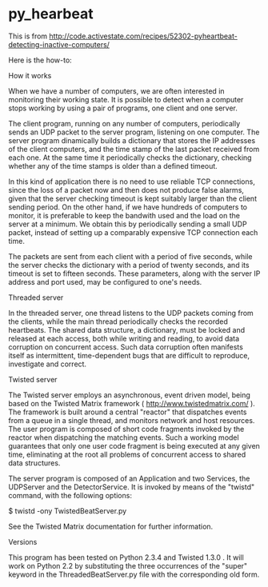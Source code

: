 py_hearbeat
====

This is from http://code.activestate.com/recipes/52302-pyheartbeat-detecting-inactive-computers/ 

Here is the how-to:



How it works

When we have a number of computers, we are often interested in monitoring their working state. It is possible to detect when a computer stops working by using a pair of programs, one client and one server.

The client program, running on any number of computers, periodically sends an UDP packet to the server program, listening on one computer. The server program dinamically builds a dictionary that stores the IP addresses of the client computers, and the time stamp of the last packet received from each one. At the same time it periodically checks the dictionary, checking whether any of the time stamps is older than a defined timeout.

In this kind of application there is no need to use reliable TCP connections, since the loss of a packet now and then does not produce false alarms, given that the server checking timeout is kept suitably larger than the client sending period. On the other hand, if we have hundreds of computers to monitor, it is preferable to keep the bandwith used and the load on the server at a minimum. We obtain this by periodically sending a small UDP packet, instead of setting up a comparably expensive TCP connection each time.

The packets are sent from each client with a period of five seconds, while the server checks the dictionary with a period of twenty seconds, and its timeout is set to fifteen seconds. These parameters, along with the server IP address and port used, may be configured to one's needs.

Threaded server

In the threaded server, one thread listens to the UDP packets coming from the clients, while the main thread periodically checks the recorded heartbeats. The shared data structure, a dictionary, must be locked and released at each access, both while writing and reading, to avoid data corruption on concurrent access. Such data corruption often manifests itself as intermittent, time-dependent bugs that are difficult to reproduce, investigate and correct.

Twisted server

The Twisted server employs an asynchronous, event driven model, being based on the Twisted Matrix framework ( http://www.twistedmatrix.com/ ). The framework is built around a central "reactor" that dispatches events from a queue in a single thread, and monitors network and host resources. The user program is composed of short code fragments invoked by the reactor when dispatching the matching events. Such a working model guarantees that only one user code fragment is being executed at any given time, eliminating at the root all problems of concurrent access to shared data structures.

The server program is composed of an Application and two Services, the UDPServer and the DetectorService. It is invoked by means of the "twistd" command, with the following options:

$ twistd -ony TwistedBeatServer.py

See the Twisted Matrix documentation for further information.

Versions

This program has been tested on Python 2.3.4 and Twisted 1.3.0 . It will work on Python 2.2 by substituting the three occurrences of the "super" keyword in the ThreadedBeatServer.py file with the corresponding old form.
